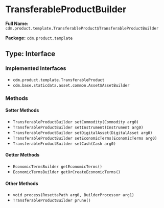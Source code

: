 # TransferableProductBuilder

**Full Name:** `cdm.product.template.TransferableProduct$TransferableProductBuilder`

**Package:** `cdm.product.template`

## Type: Interface

### Implemented Interfaces

- `cdm.product.template.TransferableProduct`
- `cdm.base.staticdata.asset.common.Asset$AssetBuilder`

### Methods

#### Setter Methods

- `TransferableProductBuilder setCommodity(Commodity arg0)`
- `TransferableProductBuilder setInstrument(Instrument arg0)`
- `TransferableProductBuilder setDigitalAsset(DigitalAsset arg0)`
- `TransferableProductBuilder setEconomicTerms(EconomicTerms arg0)`
- `TransferableProductBuilder setCash(Cash arg0)`

#### Getter Methods

- `EconomicTermsBuilder getEconomicTerms()`
- `EconomicTermsBuilder getOrCreateEconomicTerms()`

#### Other Methods

- `void process(RosettaPath arg0, BuilderProcessor arg1)`
- `TransferableProductBuilder prune()`

